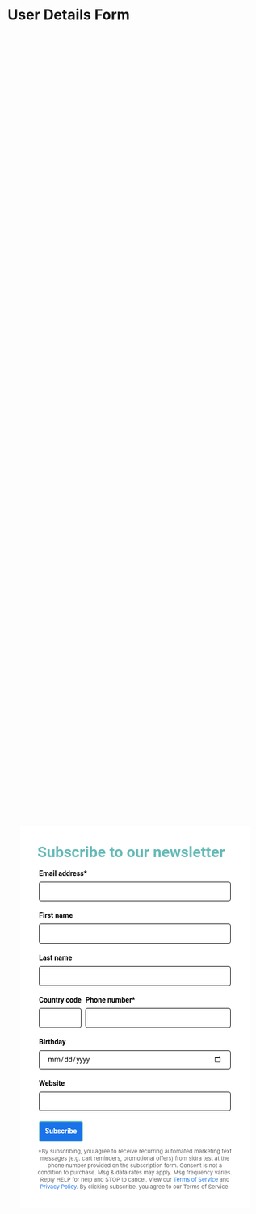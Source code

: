 <!-- Autopilot sidratest capture code -->
<script>
	window.ap3c = window.ap3c || {};
	var ap3c = window.ap3c;
	ap3c.cmd = ap3c.cmd || [];
	ap3c.cmd.push(function() {
		ap3c.init('YdOpqla7nb2nNtwGc2lkcmF0ZXN0', 'https://capture-api-master.stgautopilotapp.com/');
		ap3c.track({v: 0});
	});
	var s, t; s = document.createElement('script'); s.type = 'text/javascript'; s.src = "https://static.ap3stg.com/capture/master/capture.js";
	t = document.getElementsByTagName('script')[0]; t.parentNode.insertBefore(s, t);
</script>

# User Details Form


<div id="61dcf329c232182d67f49be3" style="width: 100%; height: 100%;"><div id="61dcf329c232182d67f49be3-form" class="61dcf329c232182d67f49be3-template" style="position: relative; display: flex; height: 100%; align-items: center; justify-content: center;"><style> .ap3w-embeddable-form-61dcf329c232182d67f49be3 { box-sizing: content-box; width: 100%; font-size: 16px; max-width: 450px; max-height: 100%; overflow: auto; background-color: #ffffff; border: 2px solid transparent; box-shadow: 0 0 10px 3px rgba(0, 0, 0, 0); } .ap3w-embeddable-form-61dcf329c232182d67f49be3-contained { max-width: 300px; } .ap3w-embeddable-form-61dcf329c232182d67f49be3:before { content: ' '; display: block; position: absolute; pointer-events: none; left: 0; top: 0; width: 100%; height: 100%; opacity: 80%; background-image: url(); background-position: center center; background-size: cover; background-repeat: no-repeat; } .ap3w-embeddable-form-content { margin: auto; padding: 32px; } .ap3w-embeddable-form-61dcf329c232182d67f49be3-top { top: 0; } .ap3w-embeddable-form-61dcf329c232182d67f49be3-bottom { bottom: 0; } .ap3w-embeddable-form-61dcf329c232182d67f49be3-rounded { border-radius: 12px; } .ap3w-embeddable-form-61dcf329c232182d67f49be3 .ap3w-text { margin-bottom: 16px; } .ap3w-embeddable-form-61dcf329c232182d67f49be3 .ap3w-text * { padding-bottom: 5px; } .ap3w-embeddable-form-61dcf329c232182d67f49be3 .ap3w-video { margin-bottom: 28px; } .ap3w-embeddable-form-61dcf329c232182d67f49be3 .ap3w-video.ap3w-video--fill {margin: 0 -32px; margin-bottom: 28px;} .ap3w-embeddable-form-61dcf329c232182d67f49be3 .ap3w-video.ap3w-video--fill.ap3w-video--first { margin: -32px; margin-bottom: 28px;} .ap3w-embeddable-form-61dcf329c232182d67f49be3 .ap3w-video.ap3w-video--fill.ap3w-video--last { margin: -32px; margin-top: 20px;} .ap3w-embeddable-form-61dcf329c232182d67f49be3 .ap3w-image { margin-bottom: 28px; } .ap3w-embeddable-form-61dcf329c232182d67f49be3 .ap3w-image.ap3w-image--fill {margin: 0 -32px; margin-bottom: 28px;} .ap3w-embeddable-form-61dcf329c232182d67f49be3 .ap3w-image.ap3w-image--fill.ap3w-image--first { margin: -32px; margin-bottom: 28px;} .ap3w-embeddable-form-61dcf329c232182d67f49be3 .ap3w-image.ap3w-image--fill.ap3w-image--last { margin: -32px; margin-top: 20px;} .ap3w-embeddable-form-61dcf329c232182d67f49be3 .ap3w-reaction { margin-bottom: 16px; } .ap3w-embeddable-form-61dcf329c232182d67f49be3 .ap3w-form { margin-bottom: 16px; } .ap3w-embeddable-form-61dcf329c232182d67f49be3 .ap3w-form .ap3w-input input[type=text], .ap3w-embeddable-form-61dcf329c232182d67f49be3 .ap3w-form .ap3w-input input[type=email] { margin-bottom: 12px; } .ap3w-embeddable-form-tcpa-wrapper { text-align: center; margin-top: 12px; } .ap3w-embeddable-form-tcpa__text { color: #616161; margin: 0; font-size: 11px; line-height: 14px; } .ap3-form-br { flex-basis: 100%; height: 0; } </style><div id="selected-_44n8804ds" class=" ap3w-embeddable-form-61dcf329c232182d67f49be3 ap3w-embeddable-form-61dcf329c232182d67f49be3-full ap3w-embeddable-form-61dcf329c232182d67f49be3-solid " data-select="true"><form id="ap3w-embeddable-form-61dcf329c232182d67f49be3" class="ap3w-embeddable-form-content" style="display:flex;flex-wrap:wrap;justify-content:space-between"><div class="ap3-form-br"></div><style> .ap3w-text-61dcf329c232182d67f49be3 { position: relative; margin: 0; margin-bottom: 16px; } .ap3w-text-61dcf329c232182d67f49be3.ap3w-text--last { margin-bottom: 0!important; } .ap3w-text-61dcf329c232182d67f49be3 * { margin: 0; padding-bottom: 8px; } .ap3w-text-61dcf329c232182d67f49be3 *:last-child { padding-bottom: 0!important; } .ap3w-text-61dcf329c232182d67f49be3 a { color: #1a73e8; text-decoration: underline; } .ap3w-text-61dcf329c232182d67f49be3 h1, .ap3w-text-61dcf329c232182d67f49be3 h2, .ap3w-text-61dcf329c232182d67f49be3 h3, .ap3w-text-61dcf329c232182d67f49be3 h4, .ap3w-text-61dcf329c232182d67f49be3 h5, .ap3w-text-61dcf329c232182d67f49be3 h6, .ap3w-text-61dcf329c232182d67f49be3 p, .ap3w-text-61dcf329c232182d67f49be3 div> ul { text-transform: unset; text-decoration: unset; text-indent: unset; } .ap3w-text-61dcf329c232182d67f49be3 h1 { font-family: Roboto, sans-serif; font-size: 30px; line-height: 1.2; color: #68BBB9; font-weight: 700; font-style: normal; } .ap3w-text-61dcf329c232182d67f49be3 h2 { font-family: Roboto, sans-serif; font-size: 20px; line-height: 1.2; color: #68BBB9; font-weight: 700; font-style: normal; } .ap3w-text-61dcf329c232182d67f49be3 h3 { font-family: Roboto, Helvetica; font-size: 17px; line-height: 1.2; color: #616161; font-weight: 400; font-style: normal; } .ap3w-text-61dcf329c232182d67f49be3 h4 { font-family: Roboto, Helvetica; font-size: 14px; line-height: 1.2; color: #616161; font-weight: 400; font-style: normal; } .ap3w-text-61dcf329c232182d67f49be3 h5 { font-family: Roboto, Helvetica; font-size: 12px; line-height: 1.2; color: #616161; font-weight: 400; font-style: normal; } .ap3w-text-61dcf329c232182d67f49be3 h6 { font-family: Roboto, Helvetica; font-size: 12px; line-height: 1.2; color: #616161; font-weight: 400; font-style: normal; } .ap3w-text-61dcf329c232182d67f49be3 p { font-family: Roboto, Helvetica; font-size: 14px; line-height: 1.2; color: #616161; font-weight: 400; font-style: normal; } .ap3w-text-61dcf329c232182d67f49be3 div > ul { font-family: Roboto, Helvetica; font-size: 14px; line-height: 1.2; color: #616161; font-weight: 400; font-style: normal; } </style><div id="selected-_k3e7fb9n9" class="ap3w-text ap3w-text-61dcf329c232182d67f49be3 ap3w-text--first "><div data-select="true"><h1>Subscribe to our newsletter</h1></div></div><div class="ap3-form-br"></div><style> .ap3w-form-input-61dcf329c232182d67f49be3 { margin-bottom: 20px; } .ap3w-form-input-61dcf329c232182d67f49be3 input, .ap3w-form-input-61dcf329c232182d67f49be3 textarea { margin-top: 8px; box-sizing: border-box; width: 100%; background-color: #FFFFFF; border: 1px solid #000000; color: #000000; outline: none; font-family: Roboto, Helvetica; font-weight: 400; font-style: normal; font-size: 14px; line-height: 1.2; padding: 10px 16px; resize: none; border-radius: 4px; } .ap3w-form-input-61dcf329c232182d67f49be3 input[type="datetime-local"], .ap3w-form-input-61dcf329c232182d67f49be3 input[type="date"] { padding: 8px 16px; } .ap3w-form-input-61dcf329c232182d67f49be3 .ap3w-form-input-label { font-weight: bold; color: #000000; font-family: Roboto, Helvetica; font-size: 14px; line-height: 1.2; } </style><div id="selected-_4v6v7wpy0" class="ap3w-form-input ap3w-form-input-61dcf329c232182d67f49be3" data-select="true" data-field-id="str::email" data-merge-strategy="override" style="margin-right:3px;margin-left:3px;width:100%"><label for="ap3w-form-input-email-61dcf329c232182d67f49be3" class="ap3w-form-input-label">Email address*</label><input type="email" id="ap3w-form-input-email-61dcf329c232182d67f49be3" step="1" name="email" required=""></div><div class="ap3-form-br"></div><style> .ap3w-form-input-61dcf329c232182d67f49be3 { margin-bottom: 20px; } .ap3w-form-input-61dcf329c232182d67f49be3 input, .ap3w-form-input-61dcf329c232182d67f49be3 textarea { margin-top: 8px; box-sizing: border-box; width: 100%; background-color: #FFFFFF; border: 1px solid #000000; color: #000000; outline: none; font-family: Roboto, Helvetica; font-weight: 400; font-style: normal; font-size: 14px; line-height: 1.2; padding: 10px 16px; resize: none; border-radius: 4px; } .ap3w-form-input-61dcf329c232182d67f49be3 input[type="datetime-local"], .ap3w-form-input-61dcf329c232182d67f49be3 input[type="date"] { padding: 8px 16px; } .ap3w-form-input-61dcf329c232182d67f49be3 .ap3w-form-input-label { font-weight: bold; color: #000000; font-family: Roboto, Helvetica; font-size: 14px; line-height: 1.2; } </style><div id="selected-_03xdviwcj" class="ap3w-form-input ap3w-form-input-61dcf329c232182d67f49be3" data-select="true" data-field-id="str::first" data-merge-strategy="override" style="margin-right:3px;margin-left:3px;width:100%"><label for="ap3w-form-input-text-61dcf329c232182d67f49be3" class="ap3w-form-input-label">First name</label><input type="text" id="ap3w-form-input-text-61dcf329c232182d67f49be3" step="1" name="first_name"></div><div class="ap3-form-br"></div><style> .ap3w-form-input-61dcf329c232182d67f49be3 { margin-bottom: 20px; } .ap3w-form-input-61dcf329c232182d67f49be3 input, .ap3w-form-input-61dcf329c232182d67f49be3 textarea { margin-top: 8px; box-sizing: border-box; width: 100%; background-color: #FFFFFF; border: 1px solid #000000; color: #000000; outline: none; font-family: Roboto, Helvetica; font-weight: 400; font-style: normal; font-size: 14px; line-height: 1.2; padding: 10px 16px; resize: none; border-radius: 4px; } .ap3w-form-input-61dcf329c232182d67f49be3 input[type="datetime-local"], .ap3w-form-input-61dcf329c232182d67f49be3 input[type="date"] { padding: 8px 16px; } .ap3w-form-input-61dcf329c232182d67f49be3 .ap3w-form-input-label { font-weight: bold; color: #000000; font-family: Roboto, Helvetica; font-size: 14px; line-height: 1.2; } </style><div id="selected-_h9fon0o62" class="ap3w-form-input ap3w-form-input-61dcf329c232182d67f49be3" data-select="true" data-field-id="str::last" data-merge-strategy="override" style="margin-right:3px;margin-left:3px;width:100%"><label for="ap3w-form-input-text-61dcf329c232182d67f49be3" class="ap3w-form-input-label">Last name</label><input type="text" id="ap3w-form-input-text-61dcf329c232182d67f49be3" step="1" name="last_name"></div><div class="ap3-form-br"></div><style> .ap3w-input-phone-61dcf329c232182d67f49be3 { display: flex; align-items: flex-end; margin-bottom: 20px; } .ap3w-input-phone-61dcf329c232182d67f49be3 .ap3w-input-areacode { flex: 1; margin-right: 8px; } .ap3w-input-phone-61dcf329c232182d67f49be3 .ap3w-input-phone { flex: 4; } .ap3w-input-phone-61dcf329c232182d67f49be3 input { box-sizing: border-box; width: 100%; margin-top: 8px; background-color: #FFFFFF; border: 1px solid #000000; color: #000000; outline: none; font-family: Roboto, Helvetica; font-weight: 400; font-style: normal; font-size: 14px; line-height: 1.2; padding: 10px 16px; border-radius: 4px; } .ap3w-input-phone-61dcf329c232182d67f49be3 .ap3w-form-input-phone-label { font-weight: bold; color: #000000; font-family: Roboto, Helvetica; font-size: 14px; line-height: 1.2; white-space: nowrap; } </style><div class="ap3w-form-input ap3w-input-phone-61dcf329c232182d67f49be3" data-field-id="phn::phone" data-merge-strategy="override" style="margin-right:3px;margin-left:3px;width:100%"><div class="ap3w-input-areacode"><label for="ap3w-input-areacode-61dcf329c232182d67f49be3" class="ap3w-form-input-phone-label">Country code</label><input type="tel" id="ap3w-input-areacode-61dcf329c232182d67f49be3" class="ap3w-input-areacode" autocomplete="tel-country-code"></div><div class="ap3w-input-phone"><label for="ap3w-input-phone-61dcf329c232182d67f49be3" class="ap3w-form-input-phone-label">Phone number*</label><input type="tel" id="ap3w-input-phone-61dcf329c232182d67f49be3" class="ap3w-input-phone" required="" autocomplete="tel-national"></div></div><div class="ap3-form-br"></div><style> .ap3w-form-input-61dcf329c232182d67f49be3 { margin-bottom: 20px; } .ap3w-form-input-61dcf329c232182d67f49be3 input, .ap3w-form-input-61dcf329c232182d67f49be3 textarea { margin-top: 8px; box-sizing: border-box; width: 100%; background-color: #FFFFFF; border: 1px solid #000000; color: #000000; outline: none; font-family: Roboto, Helvetica; font-weight: 400; font-style: normal; font-size: 14px; line-height: 1.2; padding: 10px 16px; resize: none; border-radius: 4px; } .ap3w-form-input-61dcf329c232182d67f49be3 input[type="datetime-local"], .ap3w-form-input-61dcf329c232182d67f49be3 input[type="date"] { padding: 8px 16px; } .ap3w-form-input-61dcf329c232182d67f49be3 .ap3w-form-input-label { font-weight: bold; color: #000000; font-family: Roboto, Helvetica; font-size: 14px; line-height: 1.2; } </style><div id="selected-_3heyi5dxg" class="ap3w-form-input ap3w-form-input-61dcf329c232182d67f49be3" data-select="true" data-field-id="dtz::b" data-merge-strategy="override" style="margin-right:3px;margin-left:3px;width:100%"><label for="ap3w-form-input-date-61dcf329c232182d67f49be3" class="ap3w-form-input-label">Birthday</label><input type="date" id="ap3w-form-input-date-61dcf329c232182d67f49be3" step="1" name="Birthday"></div><div class="ap3-form-br"></div><style> .ap3w-form-input-61dcf329c232182d67f49be3 { margin-bottom: 20px; } .ap3w-form-input-61dcf329c232182d67f49be3 input, .ap3w-form-input-61dcf329c232182d67f49be3 textarea { margin-top: 8px; box-sizing: border-box; width: 100%; background-color: #FFFFFF; border: 1px solid #000000; color: #000000; outline: none; font-family: Roboto, Helvetica; font-weight: 400; font-style: normal; font-size: 14px; line-height: 1.2; padding: 10px 16px; resize: none; border-radius: 4px; } .ap3w-form-input-61dcf329c232182d67f49be3 input[type="datetime-local"], .ap3w-form-input-61dcf329c232182d67f49be3 input[type="date"] { padding: 8px 16px; } .ap3w-form-input-61dcf329c232182d67f49be3 .ap3w-form-input-label { font-weight: bold; color: #000000; font-family: Roboto, Helvetica; font-size: 14px; line-height: 1.2; } </style><div id="selected-_iempy2dxc" class="ap3w-form-input ap3w-form-input-61dcf329c232182d67f49be3" data-select="true" data-field-id="str:o:website" data-merge-strategy="override" style="margin-right:3px;margin-left:3px;width:100%"><label for="ap3w-form-input-undefined-61dcf329c232182d67f49be3" class="ap3w-form-input-label">Website</label><input id="ap3w-form-input-undefined-61dcf329c232182d67f49be3" step="1" name="Website"></div><div class="ap3-form-br"></div><style> .ap3w-form-button-61dcf329c232182d67f49be3 button { cursor: pointer; padding: 10px; font-weight: bold; outline: none; margin-left: 3px; border: 2px solid #68BBB9; color: #ffffff; background-color: #1a73e8; font-family: Roboto, Helvetica; font-size: 14px; line-height: 1.2; border-radius: 4px; flex: 1; } </style><div id="selected-_cn6hs0i6r" class=" ap3w-form-button ap3w-form-button-61dcf329c232182d67f49be3 "><button id="ap3w-form-button-61dcf329c232182d67f49be3" type="submit" data-select="true" data-button-on-click="thank-you">Subscribe</button></div><div class="ap3w-embeddable-form-tcpa-wrapper"><span class="ap3w-embeddable-form-tcpa__text">*By subscribing, you agree to receive recurring automated marketing text messages (e.g. cart reminders, promotional offers) from sidra test at the phone number provided on the subscription form. Consent is not a condition to purchase. Msg &amp; data rates may apply. Msg frequency varies. Reply HELP for help and STOP to cancel. View our <a style="color:#1a73e8" target="_blank" rel="noreferrer">Terms of Service</a> and <a style="color:#1a73e8" target="_blank" rel="noreferrer">Privacy Policy</a>. By clicking subscribe, you agree to our Terms of Service.</span></div></form></div></div><div id="61dcf329c232182d67f49be3-thank-you" class="61dcf329c232182d67f49be3-template" style="position: relative; display: none; height: 100%; align-items: center; justify-content: center;"><style> .ap3w-embeddable-form-61dcf329c232182d67f49be3 { box-sizing: content-box; width: 100%; font-size: 16px; max-width: 450px; max-height: 100%; overflow: auto; background-color: #ffffff; border: 2px solid transparent; box-shadow: 0 0 10px 3px rgba(0, 0, 0, 0); } .ap3w-embeddable-form-61dcf329c232182d67f49be3-contained { max-width: 300px; } .ap3w-embeddable-form-61dcf329c232182d67f49be3:before { content: ' '; display: block; position: absolute; pointer-events: none; left: 0; top: 0; width: 100%; height: 100%; opacity: 80%; background-image: url(); background-position: center center; background-size: cover; background-repeat: no-repeat; } .ap3w-embeddable-form-content { margin: auto; padding: 32px; } .ap3w-embeddable-form-61dcf329c232182d67f49be3-top { top: 0; } .ap3w-embeddable-form-61dcf329c232182d67f49be3-bottom { bottom: 0; } .ap3w-embeddable-form-61dcf329c232182d67f49be3-rounded { border-radius: 12px; } .ap3w-embeddable-form-61dcf329c232182d67f49be3 .ap3w-text { margin-bottom: 16px; } .ap3w-embeddable-form-61dcf329c232182d67f49be3 .ap3w-text * { padding-bottom: 5px; } .ap3w-embeddable-form-61dcf329c232182d67f49be3 .ap3w-video { margin-bottom: 28px; } .ap3w-embeddable-form-61dcf329c232182d67f49be3 .ap3w-video.ap3w-video--fill {margin: 0 -32px; margin-bottom: 28px;} .ap3w-embeddable-form-61dcf329c232182d67f49be3 .ap3w-video.ap3w-video--fill.ap3w-video--first { margin: -32px; margin-bottom: 28px;} .ap3w-embeddable-form-61dcf329c232182d67f49be3 .ap3w-video.ap3w-video--fill.ap3w-video--last { margin: -32px; margin-top: 20px;} .ap3w-embeddable-form-61dcf329c232182d67f49be3 .ap3w-image { margin-bottom: 28px; } .ap3w-embeddable-form-61dcf329c232182d67f49be3 .ap3w-image.ap3w-image--fill {margin: 0 -32px; margin-bottom: 28px;} .ap3w-embeddable-form-61dcf329c232182d67f49be3 .ap3w-image.ap3w-image--fill.ap3w-image--first { margin: -32px; margin-bottom: 28px;} .ap3w-embeddable-form-61dcf329c232182d67f49be3 .ap3w-image.ap3w-image--fill.ap3w-image--last { margin: -32px; margin-top: 20px;} .ap3w-embeddable-form-61dcf329c232182d67f49be3 .ap3w-reaction { margin-bottom: 16px; } .ap3w-embeddable-form-61dcf329c232182d67f49be3 .ap3w-form { margin-bottom: 16px; } .ap3w-embeddable-form-61dcf329c232182d67f49be3 .ap3w-form .ap3w-input input[type=text], .ap3w-embeddable-form-61dcf329c232182d67f49be3 .ap3w-form .ap3w-input input[type=email] { margin-bottom: 12px; } .ap3w-embeddable-form-tcpa-wrapper { text-align: center; margin-top: 12px; } .ap3w-embeddable-form-tcpa__text { color: #616161; margin: 0; font-size: 11px; line-height: 14px; } .ap3-form-br { flex-basis: 100%; height: 0; } </style><div id="selected-_ubrmuwz30" class=" ap3w-embeddable-form-61dcf329c232182d67f49be3 ap3w-embeddable-form-61dcf329c232182d67f49be3-full ap3w-embeddable-form-61dcf329c232182d67f49be3-solid " data-select="true"><form id="ap3w-embeddable-form-61dcf329c232182d67f49be3" class="ap3w-embeddable-form-content" style="display:flex;flex-wrap:wrap;justify-content:space-between"><div class="ap3-form-br"></div><style> .ap3w-text-61dcf329c232182d67f49be3 { position: relative; margin: 0; margin-bottom: 16px; } .ap3w-text-61dcf329c232182d67f49be3.ap3w-text--last { margin-bottom: 0!important; } .ap3w-text-61dcf329c232182d67f49be3 * { margin: 0; padding-bottom: 8px; } .ap3w-text-61dcf329c232182d67f49be3 *:last-child { padding-bottom: 0!important; } .ap3w-text-61dcf329c232182d67f49be3 a { color: #1a73e8; text-decoration: underline; } .ap3w-text-61dcf329c232182d67f49be3 h1, .ap3w-text-61dcf329c232182d67f49be3 h2, .ap3w-text-61dcf329c232182d67f49be3 h3, .ap3w-text-61dcf329c232182d67f49be3 h4, .ap3w-text-61dcf329c232182d67f49be3 h5, .ap3w-text-61dcf329c232182d67f49be3 h6, .ap3w-text-61dcf329c232182d67f49be3 p, .ap3w-text-61dcf329c232182d67f49be3 div> ul { text-transform: unset; text-decoration: unset; text-indent: unset; } .ap3w-text-61dcf329c232182d67f49be3 h1 { font-family: Roboto, sans-serif; font-size: 30px; line-height: 1.2; color: #68BBB9; font-weight: 700; font-style: normal; } .ap3w-text-61dcf329c232182d67f49be3 h2 { font-family: Roboto, sans-serif; font-size: 20px; line-height: 1.2; color: #68BBB9; font-weight: 700; font-style: normal; } .ap3w-text-61dcf329c232182d67f49be3 h3 { font-family: Roboto, Helvetica; font-size: 17px; line-height: 1.2; color: #616161; font-weight: 400; font-style: normal; } .ap3w-text-61dcf329c232182d67f49be3 h4 { font-family: Roboto, Helvetica; font-size: 14px; line-height: 1.2; color: #616161; font-weight: 400; font-style: normal; } .ap3w-text-61dcf329c232182d67f49be3 h5 { font-family: Roboto, Helvetica; font-size: 12px; line-height: 1.2; color: #616161; font-weight: 400; font-style: normal; } .ap3w-text-61dcf329c232182d67f49be3 h6 { font-family: Roboto, Helvetica; font-size: 12px; line-height: 1.2; color: #616161; font-weight: 400; font-style: normal; } .ap3w-text-61dcf329c232182d67f49be3 p { font-family: Roboto, Helvetica; font-size: 14px; line-height: 1.2; color: #616161; font-weight: 400; font-style: normal; } .ap3w-text-61dcf329c232182d67f49be3 div > ul { font-family: Roboto, Helvetica; font-size: 14px; line-height: 1.2; color: #616161; font-weight: 400; font-style: normal; } </style><div id="selected-_wdab0hnv5" class="ap3w-text ap3w-text-61dcf329c232182d67f49be3 ap3w-text--first ap3w-text--last"><div data-select="true"><h2>Thank you!</h2></div></div></form></div></div></div>

